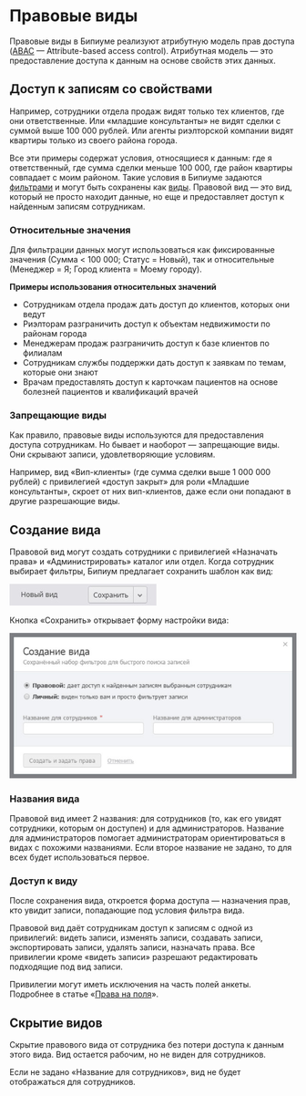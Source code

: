 # Правовые виды

Правовые виды в Бипиуме реализуют атрибутную модель прав доступа ([ABAC](https://www.wikiwand.com/en/Attribute-based\_access\_control) — Attribute-based access control). Атрибутная модель — это предоставление доступа к данным на основе свойств этих данных.

## Доступ к записям со свойствами

Например, сотрудники отдела продаж видят только тех клиентов, где они ответственные. Или «младшие консультанты» не видят сделки с суммой выше 100 000 рублей. Или агенты риэлторской компании видят квартиры только из своего района города.

Все эти примеры содержат условия, относящиеся к данным: где я ответственный, где сумма сделки меньше 100 000, где район квартиры совпадает с моим районом. Такие условия в Бипиуме задаются [фильтрами](https://github.com/bpium/bpium-documentation/tree/3eee69fa93775fc88bf609ca5696e1f9581d33fa/filters.html) и могут быть сохранены как [виды](https://docs.bpium.ru/ecm/structure/views). Правовой вид — это вид, который не просто находит данные, но еще и предоставляет доступ к найденным записям сотрудникам.

### Относительные значения

Для фильтрации данных могут использоваться как фиксированные значения (Сумма < 100 000; Статус = Новый), так и относительные (Менеджер = Я; Город клиента = Моему городу).

**Примеры использования относительных значений**

* Сотрудникам отдела продаж дать доступ до клиентов, которых они ведут
* Риэлторам разграничить доступ к объектам недвижимости по районам города
* Менеджерам продаж разграничить доступ к базе клиентов по филиалам
* Сотрудникам службы поддержки дать доступ к заявкам по темам, которые они знают
* Врачам предоставлять доступ к карточкам пациентов на основе болезней пациентов и квалификаций врачей

### Запрещающие виды

Как правило, правовые виды используются для предоставления доступа сотрудникам. Но бывает и наоборот — запрещающие виды. Они скрывают записи, удовлетворяющие условиям.

Например, вид «Вип-клиенты» (где сумма сделки выше 1 000 000 рублей) с привилегией «доступ закрыт» для роли «Младшие консультанты», скроет от них вип-клиентов, даже если они попадают в другие разрешающие виды.

## Создание вида

Правовой вид могут создать сотрудники с привилегией «Назначать права» и «Администрировать» каталог или отдел. Когда сотрудник выбирает фильтры, Бипиум предлагает сохранить шаблон как вид:

![](../../.gitbook/assets/rights-view-save-action.jpg)

Кнопка «Сохранить» открывает форму настройки вида:

![](../../.gitbook/assets/views-new-rights-form-only.jpg)

### Названия вида

Правовой вид имеет 2 названия: для сотрудников (то, как его увидят сотрудники, которым он доступен) и для администраторов. Название для администраторов помогает администраторам ориентироваться в видах с похожими названиями. Если второе название не задано, то для всех будет использоваться первое.

### Доступ к виду

После сохранения вида, откроется форма доступа — назначения прав, кто увидит записи, попадающие под условия фильтра вида.

Правовой вид даёт сотрудникам доступ к записям с одной из привилегий: видеть записи, изменять записи, создавать записи, экспортировать записи, удалять записи, назначать права. Все привилегии кроме «видеть записи» разрешают редактировать подходящие под вид записи.

Привилегии могут иметь исключения на часть полей анкеты. Подробнее в статье «[Права на поля](https://docs.bpium.ru/rights/fields)».

## Скрытие видов

Скрытие правового вида от сотрудника без потери доступа к данным этого вида. Вид остается рабочим, но не виден для сотрудников.

Если не задано «Название для сотрудников», вид не будет отображаться для сотрудников.
